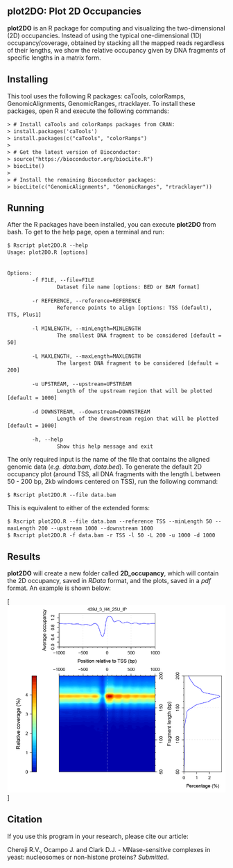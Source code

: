 ## plot2DO: Plot 2D Occupancies

**plot2DO** is an R package for computing and visualizing the two-dimensional (2D) occupancies. Instead of using the typical one-dimensional (1D) occupancy/coverage, obtained by stacking all the mapped reads regardless of their lengths, we show the relative occupancy given by DNA fragments of specific lengths in a matrix form.

## Installing
This tool uses the following R packages: caTools, colorRamps, GenomicAlignments, GenomicRanges, rtracklayer.
To install these packages, open R and execute the following commands:
```{r}
> # Install caTools and colorRamps packages from CRAN:
> install.packages('caTools')
> install.packages(c("caTools", "colorRamps")
>                  
> # Get the latest version of Bioconductor:
> source("https://bioconductor.org/biocLite.R")
> biocLite()
> 
> # Install the remaining Bioconductor packages:
> biocLite(c("GenomicAlignments", "GenomicRanges", "rtracklayer"))
```


## Running

After the R packages have been installed, you can execute **plot2DO** from bash. To get to the help page, open a terminal and run:
```{html}
$ Rscript plot2DO.R --help
Usage: plot2DO.R [options]


Options:
        -f FILE, --file=FILE
                Dataset file name [options: BED or BAM format]

        -r REFERENCE, --reference=REFERENCE
                Reference points to align [options: TSS (default), TTS, Plus1]

        -l MINLENGTH, --minLength=MINLENGTH
                The smallest DNA fragment to be considered [default = 50]

        -L MAXLENGTH, --maxLength=MAXLENGTH
                The largest DNA fragment to be considered [default = 200]

        -u UPSTREAM, --upstream=UPSTREAM
                Length of the upstream region that will be plotted [default = 1000]

        -d DOWNSTREAM, --downstream=DOWNSTREAM
                Length of the downstream region that will be plotted [default = 1000]

        -h, --help
                Show this help message and exit
```
The only required input is the name of the file that contains the aligned genomic data (*e.g. data.bam, data.bed*). To generate the default 2D occupancy plot (around TSS, all DNA fragments with the length L between 50 - 200 bp, 2kb windows centered on TSS), run the following command:
```{html}
$ Rscript plot2DO.R --file data.bam
```
This is equivalent to either of the extended forms:
```{html}
$ Rscript plot2DO.R --file data.bam --reference TSS --minLength 50 --maxLength 200 --upstream 1000 --downstream 1000
$ Rscript plot2DO.R -f data.bam -r TSS -l 50 -L 200 -u 1000 -d 1000
```


## Results

**plot2DO** will create a new folder called **2D_occupancy**, which will contain the 2D occupancy, saved in *RData* format, and the plots, saved in a *pdf* format. An example is shown below:

[![Example figure generated by **plot2DO**. Dataset: 439J_3_H4_25U_IP; Reference: TSS; 50 bp $\leq$ L $\leq$ 200 bp; Upstream/Downstream window = 1 kb.](img.tif)]


## Citation
If you use this program in your research, please cite our article:

Chereji R.V., Ocampo J. and Clark D.J. - MNase-sensitive complexes in yeast: nucleosomes or non-histone proteins? *Submitted.*
